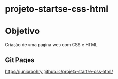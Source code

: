 ﻿# projeto-startse-css-html
# Objetivo
Criação de uma pagina web com CSS e HTML

## Git Pages
https://juniorbohry.github.io/projeto-startse-css-html/
